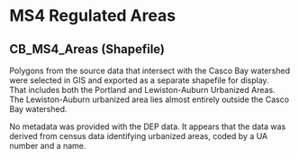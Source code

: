 # MS4 Regulated Areas

## CB_MS4_Areas (Shapefile)
Polygons from the source data that intersect with the Casco Bay watershed 
were selected in GIS and exported as a separate shapefile for display.  
That includes both the Portland and Lewiston-Auburn Urbanized Areas.  
The Lewiston-Auburn urbanized area lies almost entirely outside the Casco 
Bay watershed.

No metadata was provided with the DEP data. It appears that the data was
derived from census data identifying urbanized areas, coded by a UA number 
and a name.
